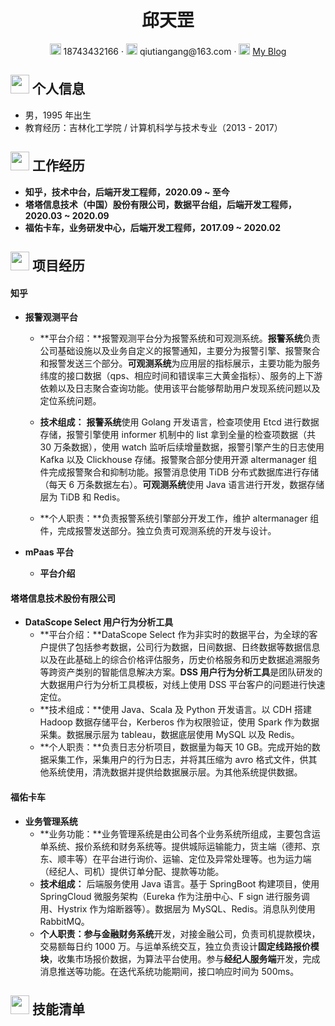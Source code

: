 <center>
     <h1>邱天罡</h1>
     <div>
         <span>
             <img src="assets/phone-solid.svg" width="18px">
             18743432166
         </span>
         ·
         <span>
             <img src="assets/envelope-solid.svg" width="18px">
             qiutiangang@163.com
         </span>
         ·
         <span>
             <img src="assets/rss-solid.svg" width="18px">
             <a href="https://qiutiangang123.github.io/">My Blog</a>
         </span>
     </div>
 </center>


 ## <img src="assets/info-circle-solid.svg" width="30px"> 个人信息 

 - 男，1995 年出生
 - 教育经历：吉林化工学院 / 计算机科学与技术专业（2013 - 2017）

## <img src="assets/briefcase-solid.svg" width="30px"> 工作经历

- **知乎，技术中台，后端开发工程师，2020.09 ~ 至今**
- **塔塔信息技术（中国）股份有限公司，数据平台组，后端开发工程师，2020.03 ~ 2020.09**
- **福佑卡车，业务研发中心，后端开发工程师，2017.09 ~ 2020.02**

## <img src="assets/project-diagram-solid.svg" width="30px"> 项目经历

#### 知乎

- **报警观测平台**
  - **平台介绍：**报警观测平台分为报警系统和可观测系统。**报警系统**负责公司基础设施以及业务自定义的报警通知，主要分为报警引擎、报警聚合和报警发送三个部分。**可观测系统**为应用层的指标展示，主要功能为服务纬度的接口数据（qps、相应时间和错误率三大黄金指标）、服务的上下游依赖以及日志聚合查询功能。使用该平台能够帮助用户发现系统问题以及定位系统问题。

  - **技术组成：** **报警系统**使用 Golang 开发语言，检查项使用 Etcd 进行数据存储，报警引擎使用 informer 机制中的 list 拿到全量的检查项数据（共 30 万条数据），使用 watch 监听后续增量数据，报警引擎产生的日志使用 Kafka 以及 Clickhouse 存储。报警聚合部分使用开源 altermanager 组件完成报警聚合和抑制功能。报警消息使用 TiDB 分布式数据库进行存储（每天 6 万条数据左右）。**可观测系统**使用 Java 语言进行开发，数据存储层为 TiDB 和 Redis。

  - **个人职责：**负责报警系统引擎部分开发工作，维护 altermanager 组件，完成报警发送部分。独立负责可观测系统的开发与设计。

- **mPaas 平台**
  - **平台介绍**


#### 塔塔信息技术股份有限公司

- **DataScope Select 用户行为分析工具**
  - **平台介绍：**DataScope Select 作为非实时的数据平台，为全球的客户提供了包括参考数据，公司行为数据，日间数据、日终数据等数据信息以及在此基础上的综合价格评估服务，历史价格服务和历史数据追溯服务等跨资产类别的智能信息解决方案。**DSS 用户行为分析工具**是团队研发的大数据用户行为分析工具模板，对线上使用 DSS 平台客户的问题进行快速定位。
  - **技术组成：**使用 Java、Scala 及 Python 开发语言。以 CDH 搭建 Hadoop 数据存储平台，Kerberos 作为权限验证，使用 Spark 作为数据采集。数据展示层为 tableau，数据底层使用 MySQL 以及 Redis。
  - **个人职责：**负责日志分析项目，数据量为每天 10 GB。完成开始的数据采集工作，采集用户的行为日志，并将其压缩为 avro 格式文件，供其他系统使⽤，清洗数据并提供给数据展示层。为其他系统提供数据。

#### 福佑卡车

- **业务管理系统**
  - **业务功能：**业务管理系统是由公司各个业务系统所组成，主要包含运单系统、报价系统和财务系统等。提供城际运输能力，货主端（德邦、京东、顺丰等）在平台进行询价、运输、定位及异常处理等。也为运力端（经纪人、司机）提供订单分配、提款等功能。
  - **技术组成：** 后端服务使用 Java 语言。基于 SpringBoot 构建项目，使用 SpringCloud 微服务架构（Eureka 作为注册中心、F sign 进行服务调用、Hystrix 作为熔断器等）。数据层为 MySQL、Redis。消息队列使用 RabbitMQ。
  - **个人职责：**参与**金融财务系统**开发，对接金融公司，负责司机提款模块，交易额每日约 1000 万。与运单系统交互，独立负责设计**固定线路报价模块**，收集市场报价数据，为算法平台使用。参与**经纪人服务端**开发，完成消息推送等功能。在迭代系统功能期间，接口响应时间为 500ms。

## <img src="assets/tools-solid.svg" width="30px"> 技能清单

